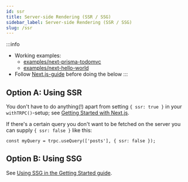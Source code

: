 ```yaml
---
id: ssr
title: Server-side Rendering (SSR / SSG)
sidebar_label: Server-side Rendering (SSR / SSG)
slug: /ssr
---
```



:::info
- Working examples:
  - [examples/next-prisma-todomvc](https://github.com/trpc/trpc/tree/main/examples/next-prisma-todomvc)
  - [examples/next-hello-world](https://github.com/trpc/trpc/tree/main/examples/next-hello-world)
- Follow [Next.js-guide](nextjs) before doing the below
:::


## Option A: Using SSR

You don't have to do anything(!) apart from setting `{ ssr: true }` in your `withTRPC()`-setup; see [Getting Started with Next.js](/docs/nextjs#option-a-using-server-side-rendering).

If there's a certain query you don't want to be fetched on the server you can supply `{ ssr: false }` like this:

```tsx
const myQuery = trpc.useQuery(['posts'], { ssr: false });
```

## Option B: Using SSG


See [Using SSG in the Getting Started guide](/docs/nextjs#option-b-using-ssg).
